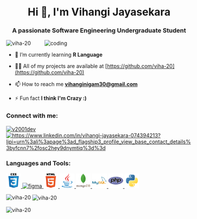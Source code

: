 <h1 align="center">Hi 👋, I'm Vihangi Jayasekara</h1>
<h3 align="center">A passionate Software Engineering Undergraduate Student</h3>

<img align = "right" alt = "coding" width = "400" src = "https://cdn.dribbble.com/users/4055494/screenshots/15215756/media/d2b66c4ca0192aa26d103448b3d1518b.gif">

<p align="left"> <img src="https://komarev.com/ghpvc/?username=viha-20&label=Profile%20views&color=0e75b6&style=flat" alt="viha-20" /> </p>

- 🌱 I’m currently learning **R Language**

- 👨‍💻 All of my projects are available at [https://github.com/viha-20](https://github.com/viha-20)

- 📫 How to reach me **vihanginigam30@gmail.com**

- ⚡ Fun fact **I think I'm Crazy :)**

<h3 align="left">Connect with me:</h3>
<p align="left">
<a href="https://twitter.com/v2001dev" target="blank"><img align="center" src="https://raw.githubusercontent.com/rahuldkjain/github-profile-readme-generator/master/src/images/icons/Social/twitter.svg" alt="v2001dev" height="30" width="40" /></a>
<a href="https://linkedin.com/in/https://www.linkedin.com/in/vihangi-jayasekara-074394213?lipi=urn%3ali%3apage%3ad_flagship3_profile_view_base_contact_details%3byfcnn7%2fosc2hey9dnymtiq%3d%3d" target="blank"><img align="center" src="https://raw.githubusercontent.com/rahuldkjain/github-profile-readme-generator/master/src/images/icons/Social/linked-in-alt.svg" alt="https://www.linkedin.com/in/vihangi-jayasekara-074394213?lipi=urn%3ali%3apage%3ad_flagship3_profile_view_base_contact_details%3byfcnn7%2fosc2hey9dnymtiq%3d%3d" height="30" width="40" /></a>
</p>

<h3 align="left">Languages and Tools:</h3>
<p align="left"> <a href="https://www.w3schools.com/css/" target="_blank" rel="noreferrer"> <img src="https://raw.githubusercontent.com/devicons/devicon/master/icons/css3/css3-original-wordmark.svg" alt="css3" width="40" height="40"/> </a> <a href="https://www.figma.com/" target="_blank" rel="noreferrer"> <img src="https://www.vectorlogo.zone/logos/figma/figma-icon.svg" alt="figma" width="40" height="40"/> </a> <a href="https://www.w3.org/html/" target="_blank" rel="noreferrer"> <img src="https://raw.githubusercontent.com/devicons/devicon/master/icons/html5/html5-original-wordmark.svg" alt="html5" width="40" height="40"/> </a> <a href="https://www.java.com" target="_blank" rel="noreferrer"> <img src="https://raw.githubusercontent.com/devicons/devicon/master/icons/java/java-original.svg" alt="java" width="40" height="40"/> </a> <a href="https://www.mongodb.com/" target="_blank" rel="noreferrer"> <img src="https://raw.githubusercontent.com/devicons/devicon/master/icons/mongodb/mongodb-original-wordmark.svg" alt="mongodb" width="40" height="40"/> </a> <a href="https://www.mysql.com/" target="_blank" rel="noreferrer"> <img src="https://raw.githubusercontent.com/devicons/devicon/master/icons/mysql/mysql-original-wordmark.svg" alt="mysql" width="40" height="40"/> </a> <a href="https://www.php.net" target="_blank" rel="noreferrer"> <img src="https://raw.githubusercontent.com/devicons/devicon/master/icons/php/php-original.svg" alt="php" width="40" height="40"/> </a> <a href="https://www.python.org" target="_blank" rel="noreferrer"> <img src="https://raw.githubusercontent.com/devicons/devicon/master/icons/python/python-original.svg" alt="python" width="40" height="40"/> </a> </p>

<p><img align="left" src="https://github-readme-stats.vercel.app/api/top-langs?username=viha-20&show_icons=true&locale=en&layout=compact" alt="viha-20" /></p>

<p>&nbsp;<img align="center" src="https://github-readme-stats.vercel.app/api?username=viha-20&show_icons=true&locale=en" alt="viha-20" /></p>

<p><img align="center" src="https://github-readme-streak-stats.herokuapp.com/?user=viha-20&" alt="viha-20" /></p>
